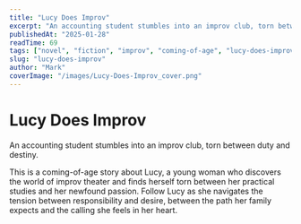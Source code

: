 ```yaml
---
title: "Lucy Does Improv"
excerpt: "An accounting student stumbles into an improv club, torn between duty and destiny."
publishedAt: "2025-01-28"
readTime: 69
tags: ["novel", "fiction", "improv", "coming-of-age", "lucy-does-improv"]
slug: "lucy-does-improv"
author: "Mark"
coverImage: "/images/Lucy-Does-Improv_cover.png"
---
```


# Lucy Does Improv

An accounting student stumbles into an improv club, torn between duty and destiny.

This is a coming-of-age story about Lucy, a young woman who discovers the world of improv theater and finds herself torn between her practical studies and her newfound passion. Follow Lucy as she navigates the tension between responsibility and desire, between the path her family expects and the calling she feels in her heart.
